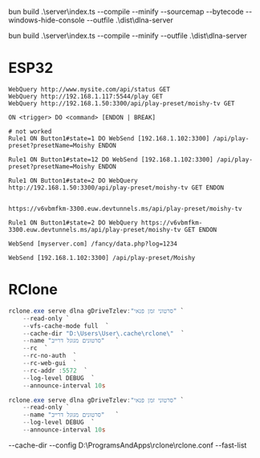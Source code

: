 
bun build .\server\index.ts --compile --minify --sourcemap --bytecode --windows-hide-console --outfile .\dist\dlna-server

bun build .\server\index.ts --compile --minify --outfile .\dist\dlna-server
# ESP32

```tasmota
WebQuery http://www.mysite.com/api/status GET
WebQuery http://192.168.1.117:5544/play GET
WebQuery http://192.168.1.50:3300/api/play-preset/moishy-tv GET

ON <trigger> DO <command> [ENDON | BREAK]

# not worked
Rule1 ON Button1#state=1 DO WebSend [192.168.1.102:3300] /api/play-preset?presetName=Moishy ENDON 

Rule1 ON Button1#state=12 DO WebSend [192.168.1.102:3300] /api/play-preset?presetName=Moishy ENDON 

Rule1 ON Button1#state=2 DO WebQuery http://192.168.1.50:3300/api/play-preset/moishy-tv GET ENDON 


https://v6vbmfkm-3300.euw.devtunnels.ms/api/play-preset/moishy-tv

Rule1 ON Button1#state=2 DO WebQuery https://v6vbmfkm-3300.euw.devtunnels.ms/api/play-preset/moishy-tv GET ENDON 

WebSend [myserver.com] /fancy/data.php?log=1234

WebSend [192.168.1.102:3300] /api/play-preset/Moishy

```

# RClone

```powershell
rclone.exe serve dlna gDriveTzlev:"סרטוני זמן פנאי" `
    --read-only `
    --vfs-cache-mode full  `
    --cache-dir "D:\Users\User\.cache\rclone\"  `
    --name "סרטונים מגוגל דרייב"   `
    --rc  `
    --rc-no-auth  `
    --rc-web-gui  `
    --rc-addr :5572  `
    --log-level DEBUG  `
    --announce-interval 10s
```


```powershell
rclone.exe serve dlna gDriveTzlev:"סרטוני זמן פנאי" `
    --read-only `
    --name "סרטונים מגוגל דרייב"   `
    --log-level DEBUG  `
    --announce-interval 10s
```

--cache-dir 
--config D:\ProgramsAndApps\rclone\rclone.conf
--fast-list